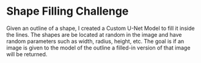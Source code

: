 # Shape Filling Challenge

Given an outline of a shape, I created a Custom U-Net Model to fill it inside the lines.
The shapes are be located at random in the image and have random parameters such as width, radius, height, etc. 
The goal is if an image is given to the model of the outline a filled-in version of that image will be returned. 
